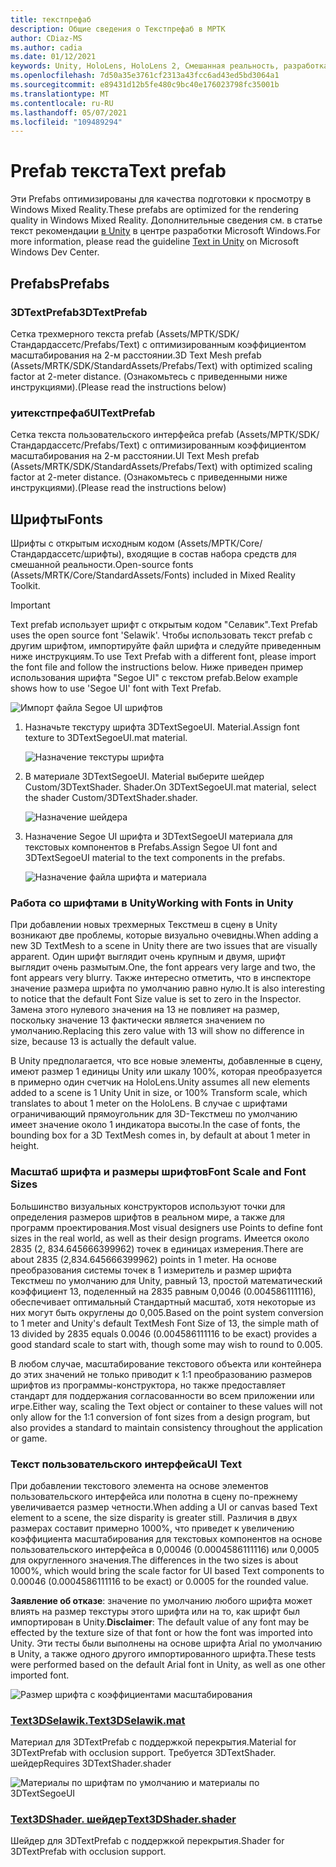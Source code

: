 ```yaml
---
title: текстпрефаб
description: Общие сведения о Текстпрефаб в МРТК
author: CDiaz-MS
ms.author: cadia
ms.date: 01/12/2021
keywords: Unity, HoloLens, HoloLens 2, Смешанная реальность, разработка, МРТК, TMP,
ms.openlocfilehash: 7d50a35e3761cf2313a43fcc6ad43ed5bd3064a1
ms.sourcegitcommit: e89431d12b5fe480c9bc40e176023798fc35001b
ms.translationtype: MT
ms.contentlocale: ru-RU
ms.lasthandoff: 05/07/2021
ms.locfileid: "109489294"
---
```

# <a name="text-prefab"></a><span data-ttu-id="63024-104">Prefab текста</span><span class="sxs-lookup"><span data-stu-id="63024-104">Text prefab</span></span>

<span data-ttu-id="63024-105">Эти Prefabs оптимизированы для качества подготовки к просмотру в Windows Mixed Reality.</span><span class="sxs-lookup"><span data-stu-id="63024-105">These prefabs are optimized for the rendering quality in Windows Mixed Reality.</span></span> <span data-ttu-id="63024-106">Дополнительные сведения см. в статье текст рекомендации [в Unity](/windows/mixed-reality/text-in-unity) в центре разработки Microsoft Windows.</span><span class="sxs-lookup"><span data-stu-id="63024-106">For more information, please read the guideline [Text in Unity](/windows/mixed-reality/text-in-unity) on Microsoft Windows Dev Center.</span></span>

## <a name="prefabs"></a><span data-ttu-id="63024-107">Prefabs</span><span class="sxs-lookup"><span data-stu-id="63024-107">Prefabs</span></span>

### <a name="3dtextprefab"></a><span data-ttu-id="63024-108">3DTextPrefab</span><span class="sxs-lookup"><span data-stu-id="63024-108">3DTextPrefab</span></span>

<span data-ttu-id="63024-109">Сетка трехмерного текста prefab (Assets/МРТК/SDK/Стандардассетс/Prefabs/Text) с оптимизированным коэффициентом масштабирования на 2-м расстоянии.</span><span class="sxs-lookup"><span data-stu-id="63024-109">3D Text Mesh prefab (Assets/MRTK/SDK/StandardAssets/Prefabs/Text) with optimized scaling factor at 2-meter distance.</span></span> <span data-ttu-id="63024-110">(Ознакомьтесь с приведенными ниже инструкциями).</span><span class="sxs-lookup"><span data-stu-id="63024-110">(Please read the instructions below)</span></span>

### <a name="uitextprefab"></a><span data-ttu-id="63024-111">уитекстпрефаб</span><span class="sxs-lookup"><span data-stu-id="63024-111">UITextPrefab</span></span>

<span data-ttu-id="63024-112">Сетка текста пользовательского интерфейса prefab (Assets/МРТК/SDK/Стандардассетс/Prefabs/Text) с оптимизированным коэффициентом масштабирования на 2-м расстоянии.</span><span class="sxs-lookup"><span data-stu-id="63024-112">UI Text Mesh prefab (Assets/MRTK/SDK/StandardAssets/Prefabs/Text) with optimized scaling factor at 2-meter distance.</span></span> <span data-ttu-id="63024-113">(Ознакомьтесь с приведенными ниже инструкциями).</span><span class="sxs-lookup"><span data-stu-id="63024-113">(Please read the instructions below)</span></span>

## <a name="fonts"></a><span data-ttu-id="63024-114">Шрифты</span><span class="sxs-lookup"><span data-stu-id="63024-114">Fonts</span></span>

<span data-ttu-id="63024-115">Шрифты с открытым исходным кодом (Assets/МРТК/Core/Стандардассетс/шрифты), входящие в состав набора средств для смешанной реальности.</span><span class="sxs-lookup"><span data-stu-id="63024-115">Open-source fonts (Assets/MRTK/Core/StandardAssets/Fonts) included in Mixed Reality Toolkit.</span></span>

> [!IMPORTANT]
> <span data-ttu-id="63024-116">Text prefab использует шрифт с открытым кодом "Селавик".</span><span class="sxs-lookup"><span data-stu-id="63024-116">Text Prefab uses the open source font 'Selawik'.</span></span> <span data-ttu-id="63024-117">Чтобы использовать текст prefab с другим шрифтом, импортируйте файл шрифта и следуйте приведенным ниже инструкциям.</span><span class="sxs-lookup"><span data-stu-id="63024-117">To use Text Prefab with a different font, please import the font file and follow the instructions below.</span></span> <span data-ttu-id="63024-118">Ниже приведен пример использования шрифта "Segoe UI" с текстом prefab.</span><span class="sxs-lookup"><span data-stu-id="63024-118">Below example shows how to use 'Segoe UI' font with Text Prefab.</span></span>

![Импорт файла Segoe UI шрифтов](../images/text-prefab/TextPrefabInstructions01.png)

1. <span data-ttu-id="63024-120">Назначьте текстуру шрифта 3DTextSegoeUI. Material.</span><span class="sxs-lookup"><span data-stu-id="63024-120">Assign font texture to 3DTextSegoeUI.mat material.</span></span>

    ![Назначение текстуры шрифта](../images/text-prefab/TextPrefabInstructions02.png)

1. <span data-ttu-id="63024-122">В материале 3DTextSegoeUI. Material выберите шейдер Custom/3DTextShader. Shader.</span><span class="sxs-lookup"><span data-stu-id="63024-122">On 3DTextSegoeUI.mat material, select the shader Custom/3DTextShader.shader.</span></span>

    ![Назначение шейдера](../images/text-prefab/TextPrefabInstructions03.png)

1. <span data-ttu-id="63024-124">Назначение Segoe UI шрифта и 3DTextSegoeUI материала для текстовых компонентов в Prefabs.</span><span class="sxs-lookup"><span data-stu-id="63024-124">Assign Segoe UI font and 3DTextSegoeUI material to the text components in the prefabs.</span></span>

    ![Назначение файла шрифта и материала](../images/text-prefab/TextPrefabInstructions04.png)

### <a name="working-with-fonts-in-unity"></a><span data-ttu-id="63024-126">Работа со шрифтами в Unity</span><span class="sxs-lookup"><span data-stu-id="63024-126">Working with Fonts in Unity</span></span>

<span data-ttu-id="63024-127">При добавлении новых трехмерных Текстмеш в сцену в Unity возникают две проблемы, которые визуально очевидны.</span><span class="sxs-lookup"><span data-stu-id="63024-127">When adding a new 3D TextMesh to a scene in Unity there are two issues that are visually apparent.</span></span> <span data-ttu-id="63024-128">Один шрифт выглядит очень крупным и двумя, шрифт выглядит очень размытым.</span><span class="sxs-lookup"><span data-stu-id="63024-128">One, the font appears very large and two, the font appears very blurry.</span></span> <span data-ttu-id="63024-129">Также интересно отметить, что в инспекторе значение размера шрифта по умолчанию равно нулю.</span><span class="sxs-lookup"><span data-stu-id="63024-129">It is also interesting to notice that the default Font Size value is set to zero in the Inspector.</span></span> <span data-ttu-id="63024-130">Замена этого нулевого значения на 13 не повлияет на размер, поскольку значение 13 фактически является значением по умолчанию.</span><span class="sxs-lookup"><span data-stu-id="63024-130">Replacing this zero value with 13 will show no difference in size, because 13 is actually the default value.</span></span>

<span data-ttu-id="63024-131">В Unity предполагается, что все новые элементы, добавленные в сцену, имеют размер 1 единицы Unity или шкалу 100%, которая преобразуется в примерно один счетчик на HoloLens.</span><span class="sxs-lookup"><span data-stu-id="63024-131">Unity assumes all new elements added to a scene is 1 Unity Unit in size, or 100%  Transform scale, which translates to about 1 meter on the HoloLens.</span></span> <span data-ttu-id="63024-132">В случае с шрифтами ограничивающий прямоугольник для 3D-Текстмеш по умолчанию имеет значение около 1 индикатора высоты.</span><span class="sxs-lookup"><span data-stu-id="63024-132">In the case of fonts, the bounding box for a 3D TextMesh comes in, by default at about 1 meter in height.</span></span>

### <a name="font-scale-and-font-sizes"></a><span data-ttu-id="63024-133">Масштаб шрифта и размеры шрифтов</span><span class="sxs-lookup"><span data-stu-id="63024-133">Font Scale and Font Sizes</span></span>

<span data-ttu-id="63024-134">Большинство визуальных конструкторов используют точки для определения размеров шрифтов в реальном мире, а также для программ проектирования.</span><span class="sxs-lookup"><span data-stu-id="63024-134">Most visual designers use Points to define font sizes in the real world, as well as their design programs.</span></span> <span data-ttu-id="63024-135">Имеется около 2835 (2, 834.645666399962) точек в единицах измерения.</span><span class="sxs-lookup"><span data-stu-id="63024-135">There are about 2835 (2,834.645666399962) points in 1 meter.</span></span> <span data-ttu-id="63024-136">На основе преобразования системы точек в 1 измеритель и размер шрифта Текстмеш по умолчанию для Unity, равный 13, простой математический коэффициент 13, поделенный на 2835 равным 0,0046 (0.004586111116), обеспечивает оптимальный Стандартный масштаб, хотя некоторые из них могут быть округлены до 0,005.</span><span class="sxs-lookup"><span data-stu-id="63024-136">Based on the point system conversion to 1 meter and Unity's default TextMesh Font Size of 13, the simple math of 13 divided by 2835 equals 0.0046 (0.004586111116 to be exact) provides a good standard scale to start with, though some may wish to round to 0.005.</span></span>

<span data-ttu-id="63024-137">В любом случае, масштабирование текстового объекта или контейнера до этих значений не только приводит к 1:1 преобразованию размеров шрифтов из программы-конструктора, но также предоставляет стандарт для поддержания согласованности во всем приложении или игре.</span><span class="sxs-lookup"><span data-stu-id="63024-137">Either way, scaling the Text object or container to these values will not only allow for the 1:1 conversion of font sizes from a design program, but also provides a standard to maintain consistency throughout the application or game.</span></span>

### <a name="ui-text"></a><span data-ttu-id="63024-138">Текст пользовательского интерфейса</span><span class="sxs-lookup"><span data-stu-id="63024-138">UI Text</span></span>

<span data-ttu-id="63024-139">При добавлении текстового элемента на основе элементов пользовательского интерфейса или полотна в сцену по-прежнему увеличивается размер четности.</span><span class="sxs-lookup"><span data-stu-id="63024-139">When adding a UI or canvas based Text element to a scene, the size disparity is greater still.</span></span> <span data-ttu-id="63024-140">Различия в двух размерах составит примерно 1000%, что приведет к увеличению коэффициента масштабирования для текстовых компонентов на основе пользовательского интерфейса в 0,00046 (0.0004586111116) или 0,0005 для округленного значения.</span><span class="sxs-lookup"><span data-stu-id="63024-140">The differences in the two sizes is about 1000%, which would bring the scale factor for UI based Text components to 0.00046 (0.0004586111116 to be exact) or 0.0005 for the rounded value.</span></span>

<span data-ttu-id="63024-141">**Заявление об отказе**: значение по умолчанию любого шрифта может влиять на размер текстуры этого шрифта или на то, как шрифт был импортирован в Unity.</span><span class="sxs-lookup"><span data-stu-id="63024-141">**Disclaimer**: The default value of any font may be effected by the texture size of that font or how the font was imported into Unity.</span></span> <span data-ttu-id="63024-142">Эти тесты были выполнены на основе шрифта Arial по умолчанию в Unity, а также одного другого импортированного шрифта.</span><span class="sxs-lookup"><span data-stu-id="63024-142">These tests were performed based on the default Arial font in Unity, as well as one other imported font.</span></span>

![Размер шрифта с коэффициентами масштабирования](../images/text-prefab/TextPrefabInstructions07.png)

### <a name="text3dselawikmat"></a>[<span data-ttu-id="63024-144">Text3DSelawik.</span><span class="sxs-lookup"><span data-stu-id="63024-144">Text3DSelawik.mat</span></span>](https://github.com/microsoft/MixedRealityToolkit-Unity/blob/main/Assets/MRTK/StandardAssets/Materials/)

<span data-ttu-id="63024-145">Материал для 3DTextPrefab с поддержкой перекрытия.</span><span class="sxs-lookup"><span data-stu-id="63024-145">Material for 3DTextPrefab with occlusion support.</span></span> <span data-ttu-id="63024-146">Требуется 3DTextShader. шейдер</span><span class="sxs-lookup"><span data-stu-id="63024-146">Requires 3DTextShader.shader</span></span>

![Материалы по шрифтам по умолчанию и материалы по 3DTextSegoeUI](../images/text-prefab/TextPrefabInstructions06.png)

### <a name="text3dshadershader"></a>[<span data-ttu-id="63024-148">Text3DShader. шейдер</span><span class="sxs-lookup"><span data-stu-id="63024-148">Text3DShader.shader</span></span>](https://github.com/microsoft/MixedRealityToolkit-Unity/tree/main/Assets/MRTK/StandardAssets/Shaders)

<span data-ttu-id="63024-149">Шейдер для 3DTextPrefab с поддержкой перекрытия.</span><span class="sxs-lookup"><span data-stu-id="63024-149">Shader for 3DTextPrefab with occlusion support.</span></span>